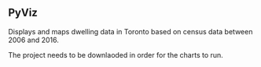 ## PyViz

Displays and maps dwelling data in Toronto based on census data between 2006 and 2016.

The project needs to be downlaoded in order for the charts to run.
